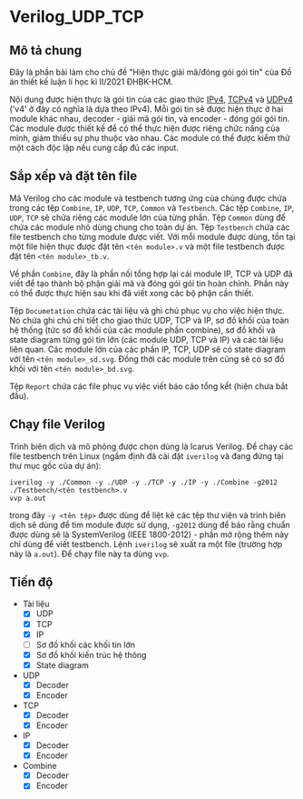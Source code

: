 # Verilog_UDP_TCP

## Mô tả chung

Đây là phần bài làm cho chủ đề "Hiện thực giải mã/đóng gói gói tin" của Đồ án thiết kế luận lí học kì II/2021 ĐHBK-HCM.

Nội dung được hiện thực là gói tin của các giao thức [IPv4](https://en.wikipedia.org/wiki/IPv4), [TCPv4](https://en.wikipedia.org/wiki/Transmission_Control_Protocol) và [UDPv4](https://en.wikipedia.org/wiki/User_Datagram_Protocol) ('v4' ở đây có nghĩa là dựa theo IPv4). Mỗi gói tin sẽ được hiện thực ở hai module khác nhau, decoder - giải mã gói tin, và encoder - đóng gói gói tin. Các module được thiết kế để có thể thực hiện được riêng chức năng của mình, giảm thiểu sự phụ thuộc vào nhau. Các module có thể được kiểm thử một cách độc lập nếu cung cấp đủ các input.

## Sắp xếp và đặt tên file

Mã Verilog cho các module và testbench tương ứng của chúng được chứa trong các tệp `Combine`, `IP`, `UDP`, `TCP`, `Common` và `Testbench`. Các tệp `Combine`, `IP`, `UDP`, `TCP` sẽ chứa riêng các module lớn của từng phần. Tệp `Common` dùng để chứa các module nhỏ dùng chung cho toàn dự án. Tệp `Testbench` chứa các file testbench cho từng module được viết. Với mỗi module được dùng, tồn tại một file hiện thực được đặt tên `<tên module>.v` và một file testbench được đặt tên `<tên module>_tb.v`.

Về phần `Combine`, đây là phần nối tổng hợp lại cái module IP, TCP và UDP đã viết để tạo thành bộ phận giải mã và đóng gói gói tin hoàn chỉnh. Phần này có thể được thực hiện sau khi đã viết xong các bộ phận cần thiết.

Tệp `Documetation` chứa các tài liệu và ghi chú phục vụ cho việc hiện thực. Nó chứa ghi chú chi tiết cho giao thức UDP, TCP và IP, sơ đồ khối của toàn hệ thống (tức sơ đồ khối của các module phần combine), sơ đồ khối và state diagram từng gói tin lớn (các module UDP, TCP và IP) và các tài liệu liên quan. Các module lớn của các phần IP, TCP, UDP sẽ có state diagram với tên `<tên module>_sd.svg`. Đồng thời các module trên cũng sẽ có sơ đồ khối với tên `<tên module>_bd.svg`.

Tệp `Report` chứa các file phục vụ việc viết báo cáo tổng kết (hiện chưa bắt đầu).

## Chạy file Verilog

Trình biên dịch và mô phỏng được chọn dùng là Icarus Verilog. Để chạy các file testbench trên Linux (ngầm định đã cài đặt `iverilog` và đang đứng tại thư mục gốc của dự án):
```
iverilog -y ./Common -y ./UDP -y ./TCP -y ./IP -y ./Combine -g2012 ./Testbench/<tên testbench>.v
vvp a.out
```
trong đây `-y <tên tệp>` được dùng để liệt kê các tệp thư viện và trình biên dịch sẽ dùng để tìm module được sử dụng, `-g2012` dùng để báo rằng chuẩn được dùng sẽ là SystemVerilog (IEEE 1800-2012) - phần mở rộng thêm này chỉ dùng để viết testbench. Lệnh `iverilog` sẽ xuất ra một file (trường hợp này là `a.out`). Để chạy file này ta dùng `vvp`.

## Tiến độ

- Tài liệu
  - [x] UDP
  - [x] TCP
  - [x] IP
  - [ ] Sơ đồ khối các khối tin lớn
  - [x] Sơ đồ khối kiến trúc hệ thông
  - [x] State diagram
- UDP
  - [x] Decoder
  - [x] Encoder 
- TCP
  - [x] Decoder
  - [x] Encoder
- IP
  - [x] Decoder
  - [x] Encoder
- Combine
  - [x] Decoder
  - [x] Encoder
